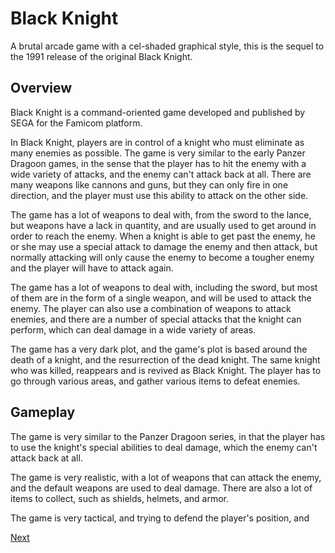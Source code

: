 # Black Knight

A brutal arcade game with a cel-shaded graphical style, this is the sequel to the 1991 release of the original Black Knight.

## Overview

Black Knight is a command-oriented game developed and published by SEGA for the Famicom platform.

In Black Knight, players are in control of a knight who must eliminate as many enemies as possible. The game is very similar to the early Panzer Dragoon games, in the sense that the player has to hit the enemy with a wide variety of attacks, and the enemy can't attack back at all. There are many weapons like cannons and guns, but they can only fire in one direction, and the player must use this ability to attack on the other side.

The game has a lot of weapons to deal with, from the sword to the lance, but weapons have a lack in quantity, and are usually used to get around in order to reach the enemy. When a knight is able to get past the enemy, he or she may use a special attack to damage the enemy and then attack, but normally attacking will only cause the enemy to become a tougher enemy and the player will have to attack again.

The game has a lot of weapons to deal with, including the sword, but most of them are in the form of a single weapon, and will be used to attack the enemy. The player can also use a combination of weapons to attack enemies, and there are a number of special attacks that the knight can perform, which can deal damage in a wide variety of areas.

The game has a very dark plot, and the game's plot is based around the death of a knight, and the resurrection of the dead knight. The same knight who was killed, reappears and is revived as Black Knight. The player has to go through various areas, and gather various items to defeat enemies.

## Gameplay

The game is very similar to the Panzer Dragoon series, in that the player has to use the knight's special abilities to deal damage, which the enemy can't attack back at all.

The game is very realistic, with a lot of weapons that can attack the enemy, and the default weapons are used to deal damage. There are also a lot of items to collect, such as shields, helmets, and armor.

The game is very tactical, and trying to defend the player's position, and

[Next](239.md)